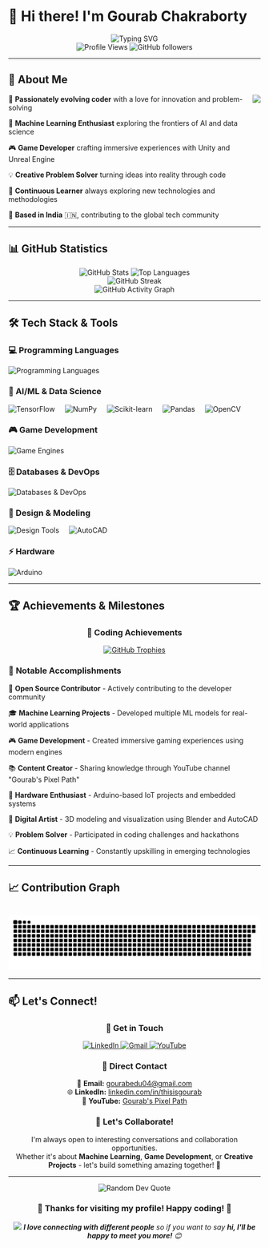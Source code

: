 # 👋 Hi there! I'm Gourab Chakraborty

<div align="center">
  <img src="https://readme-typing-svg.herokuapp.com?font=Fira+Code&size=22&duration=3000&pause=1000&color=9F4FFF&center=true&vCenter=true&width=500&lines=Passionate+Developer+from+India+%F0%9F%87%AE%F0%9F%87%B3;Machine+Learning+Enthusiast;Game+Developer;Full+Stack+Explorer" alt="Typing SVG" />
</div>

<div align="center">
  <img src="https://komarev.com/ghpvc/?username=Gourabbabu&label=Profile%20views&color=9F4FFF&style=flat" alt="Profile Views" />
  <img src="https://img.shields.io/github/followers/Gourabbabu?label=Followers&style=social" alt="GitHub followers" />
</div>

---

## 🚀 About Me

<img align="right" height="200" src="https://media3.giphy.com/media/v1.Y2lkPTc5MGI3NjExdHJrY3h5eGZlZ3MzOXE0MW1hajJ0bTRiamhyemE4Y2c1a3h0ZTFjeiZlcD12MV9pbnRlcm5hbF9naWZfYnlfaWQmY3Q9Zw/LaVp0AyqR5bGsC5Cbm/giphy.gif" />

🎯 **Passionately evolving coder** with a love for innovation and problem-solving

🔬 **Machine Learning Enthusiast** exploring the frontiers of AI and data science

🎮 **Game Developer** crafting immersive experiences with Unity and Unreal Engine

💡 **Creative Problem Solver** turning ideas into reality through code

🌱 **Continuous Learner** always exploring new technologies and methodologies

📍 **Based in India** 🇮🇳, contributing to the global tech community

---

## 📊 GitHub Statistics

<div align="center">
  <img src="https://github-readme-stats.vercel.app/api?username=Gourabbabu&hide_title=false&hide_rank=false&show_icons=true&include_all_commits=true&count_private=true&disable_animations=false&theme=tokyonight&locale=en&hide_border=true&bg_color=0D1117" height="160" alt="GitHub Stats" />
  <img src="https://github-readme-stats.vercel.app/api/top-langs?username=Gourabbabu&locale=en&hide_title=false&layout=compact&card_width=320&langs_count=8&theme=tokyonight&hide_border=true&bg_color=0D1117" height="160" alt="Top Languages" />
</div>

<div align="center">
  <img src="https://github-readme-streak-stats.herokuapp.com/?user=Gourabbabu&theme=tokyonight&hide_border=true&background=0D1117" alt="GitHub Streak" />
</div>

<div align="center">
  <img src="https://github-readme-activity-graph.vercel.app/graph?username=Gourabbabu&theme=tokyo-night&hide_border=true&bg_color=0D1117" alt="GitHub Activity Graph" />
</div>

---

## 🛠️ Tech Stack & Tools

### 💻 Programming Languages
<div align="left">
  <img src="https://skillicons.dev/icons?i=cpp,c,python,html,css,js" alt="Programming Languages" />
</div>

### 🤖 AI/ML & Data Science
<div align="left">
  <img src="https://cdn.jsdelivr.net/gh/devicons/devicon/icons/tensorflow/tensorflow-original.svg" height="40" alt="TensorFlow" />
  <img width="12" />
  <img src="https://cdn.jsdelivr.net/gh/devicons/devicon/icons/numpy/numpy-original.svg" height="40" alt="NumPy" />
  <img width="12" />
  <img src="https://upload.wikimedia.org/wikipedia/commons/0/05/Scikit_learn_logo_small.svg" height="40" alt="Scikit-learn" />
  <img width="12" />
  <img src="https://cdn.jsdelivr.net/gh/devicons/devicon/icons/pandas/pandas-original.svg" height="40" alt="Pandas" />
  <img width="12" />
  <img src="https://cdn.jsdelivr.net/gh/devicons/devicon/icons/opencv/opencv-original.svg" height="40" alt="OpenCV" />
</div>

### 🎮 Game Development
<div align="left">
  <img src="https://skillicons.dev/icons?i=unity,unreal" alt="Game Engines" />
</div>

### 🗄️ Databases & DevOps
<div align="left">
  <img src="https://skillicons.dev/icons?i=mysql,docker,git" alt="Databases & DevOps" />
</div>

### 🎨 Design & Modeling
<div align="left">
  <img src="https://skillicons.dev/icons?i=ps,blender" alt="Design Tools" />
  <img width="12" />
  <img src="https://upload.wikimedia.org/wikipedia/commons/6/6e/AutoCad_new_logo.svg" height="40" alt="AutoCAD" />
</div>

### ⚡ Hardware
<div align="left">
  <img src="https://skillicons.dev/icons?i=arduino" alt="Arduino" />
</div>

---

## 🏆 Achievements & Milestones

<div align="center">

### 🎯 **Coding Achievements**
[![GitHub Trophies](https://github-profile-trophy.vercel.app/?username=Gourabbabu&theme=darkhub&no-frame=true&no-bg=true&margin-w=4&row=2)](https://github.com/ryo-ma/github-profile-trophy)

</div>

### 🌟 **Notable Accomplishments**

🏅 **Open Source Contributor** - Actively contributing to the developer community

🎓 **Machine Learning Projects** - Developed multiple ML models for real-world applications

🎮 **Game Development** - Created immersive gaming experiences using modern engines

📚 **Content Creator** - Sharing knowledge through YouTube channel "Gourab's Pixel Path"

🔧 **Hardware Enthusiast** - Arduino-based IoT projects and embedded systems

🎨 **Digital Artist** - 3D modeling and visualization using Blender and AutoCAD

💡 **Problem Solver** - Participated in coding challenges and hackathons

📈 **Continuous Learning** - Constantly upskilling in emerging technologies

---

## 📈 Contribution Graph

<div align="center">
<br clear="both">

<img src="https://raw.githubusercontent.com/Gourabbabu/Gourabbabu/output/snake.svg" alt="Snake animation" />
</div>

---

## 📫 Let's Connect!

<div align="center">

### 🤝 **Get in Touch**

<a href="https://www.linkedin.com/in/thisisgourab/" target="_blank">
  <img src="https://img.shields.io/badge/LinkedIn-0077B5?style=for-the-badge&logo=linkedin&logoColor=white" alt="LinkedIn" />
</a>
<a href="mailto:gourabedu04@gmail.com" target="_blank">
  <img src="https://img.shields.io/badge/Gmail-D14836?style=for-the-badge&logo=gmail&logoColor=white" alt="Gmail" />
</a>
<a href="https://www.youtube.com/@GourabsPixelPath/videos" target="_blank">
  <img src="https://img.shields.io/badge/YouTube-FF0000?style=for-the-badge&logo=youtube&logoColor=white" alt="YouTube" />
</a>

### 📧 **Direct Contact**
📱 **Email:** gourabedu04@gmail.com  
🌐 **LinkedIn:** [linkedin.com/in/thisisgourab](https://www.linkedin.com/in/thisisgourab/)  
🎥 **YouTube:** [Gourab's Pixel Path](https://www.youtube.com/@GourabsPixelPath/videos)  

### 💬 **Let's Collaborate!**
I'm always open to interesting conversations and collaboration opportunities.  
Whether it's about **Machine Learning**, **Game Development**, or **Creative Projects** - let's build something amazing together! 🚀

</div>

---

<div align="center">
  <img src="https://quotes-github-readme.vercel.app/api?type=horizontal&theme=tokyonight" alt="Random Dev Quote" />
</div>

<div align="center">
  <h3>💝 Thanks for visiting my profile! Happy coding! 🚀</h3>
  <img src="https://media.giphy.com/media/LnQjpWaON8nhr21vNW/giphy.gif" width="60"> <em><b>I love connecting with different people</b> so if you want to say <b>hi, I'll be happy to meet you more!</b> 😊</em>
</div>

###


